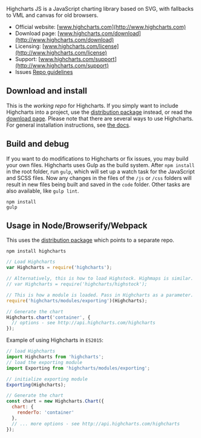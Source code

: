 Highcharts JS is a JavaScript charting library based on SVG, with fallbacks to VML and canvas for old browsers.

* Official website:  [www.highcharts.com](http://www.highcharts.com)
* Download page:  [www.highcharts.com/download](http://www.highcharts.com/download)
* Licensing: [www.highcharts.com/license](http://www.highcharts.com/license)
* Support: [www.highcharts.com/support](http://www.highcharts.com/support)
* Issues [Repo guidelines](repo-guidelines.md)

## Download and install
This is the *working repo* for Highcharts. If you simply want to include Highcharts into a project, use the [distribution package](https://www.npmjs.com/package/highcharts) instead, or read the [download page](http://www.highcharts.com/download). Please note that there are several ways to use Highcharts. For general installation instructions, see [the docs](http://www.highcharts.com/docs/getting-started/installation).

## Build and debug
If you want to do modifications to Highcharts or fix issues, you may build your own files. Highcharts uses Gulp as the build system. After `npm install` in the root folder, run `gulp`, which will set up a watch task for the JavaScript and SCSS files. Now any changes in the files of the `/js` or `/css` folders will result in new files being built and saved in the `code` folder. Other tasks are also available, like `gulp lint`.

```
npm install
gulp
```

## Usage in Node/Browserify/Webpack
This uses the [distribution package](https://www.npmjs.com/package/highcharts) which points to a separate repo.

```
npm install highcharts
```

```js
// Load Highcharts
var Highcharts = require('highcharts');

// Alternatively, this is how to load Highstock. Highmaps is similar.
// var Highcharts = require('highcharts/highstock');

// This is how a module is loaded. Pass in Highcharts as a parameter.
require('highcharts/modules/exporting')(Highcharts);

// Generate the chart
Highcharts.chart('container', {
  // options - see http://api.highcharts.com/highcharts
});
```

Example of using Highcharts in `ES2015`:

```js
// load Highcharts
import Highcharts from 'highcharts';
// load the exporting module
import Exporting from 'highcharts/modules/exporting';

// initialize exporting module
Exporting(Highcharts);

// Generate the chart
const chart = new Highcharts.Chart({
  chart: {
    renderTo: 'container'
  },
  // ... more options - see http://api.highcharts.com/highcharts
});
```
